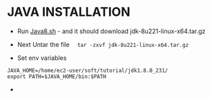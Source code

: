 # JAVA INSTALLATION 

* Run [Java8.sh](https://github.com/lloredia/Path-to-Devops/blob/master/weblogic/Java/java8.sh) - and it should download jdk-8u221-linux-x64.tar.gz

* Next Untar the file 
```  tar -zxvf jdk-8u221-linux-x64.tar.gz```


* Set env variables 
```
JAVA_HOME=/home/ec2-user/soft/tutorial/jdk1.8.0_231/
export PATH=$JAVA_HOME/bin:$PATH
```

* 
